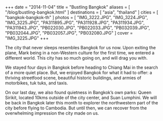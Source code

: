 +++
date    = "2014-11-04"
title   = "Bustling Bangkok"
aliases = [ "/blog/bustling-bangkok.html" ]
destinations = [ "asia", "thailand" ]
cities  = [ "bangkok-bangkok-th" ]
photos  = [ "IMG_3222.JPG", "IMG_3224.JPG", "IMG_3225.JPG", "PA311895.JPG", "PA311928.JPG", "PA311934.JPG", "PA311943.JPG", "PB022030.JPG", "PB022033.JPG", "PB032039.JPG", "PB032044.JPG", "PB032057.JPG", "PB032080.JPG" ]
cover   = "IMG_3225.JPG"
+++

The city that never sleeps resembles Bangkok for us now. Upon exiting the plane, Mark being in a non-Western culture for the first time, we entered a different world. This city has so much going on, and will drag you with.
<!--more-->
We stayed four days in Bangkok before heading to Chiang Mai in the search of a more quiet place. But, we enjoyed Bangkok for what it had to offer: a thriving streetfood scene, beautiful historic buildings, and armies of motorbikes, tuk tuks, and taxis.

On our last day, we also found quietness in Bangkok’s own parks: Queen Sirikit, located 10kms outside of the city center, and Suan Lumphini. We will be back in Bangkok later this month to explorer the northwestern part of the city before flying to Cambodia. But until then, we can recover from the overwhelming impression the city made on us.